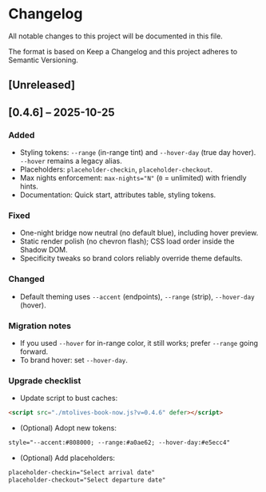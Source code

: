 # Changelog
All notable changes to this project will be documented in this file.

The format is based on Keep a Changelog and this project adheres to Semantic Versioning.

## [Unreleased]

## [0.4.6] – 2025-10-25
### Added
- Styling tokens: `--range` (in-range tint) and `--hover-day` (true day hover). `--hover` remains a legacy alias.
- Placeholders: `placeholder-checkin`, `placeholder-checkout`.
- Max nights enforcement: `max-nights="N"` (`0` = unlimited) with friendly hints.
- Documentation: Quick start, attributes table, styling tokens.

### Fixed
- One-night bridge now neutral (no default blue), including hover preview.
- Static render polish (no chevron flash); CSS load order inside the Shadow DOM.
- Specificity tweaks so brand colors reliably override theme defaults.

### Changed
- Default theming uses `--accent` (endpoints), `--range` (strip), `--hover-day` (hover).

### Migration notes
- If you used `--hover` for in-range color, it still works; prefer `--range` going forward.
- To brand hover: set `--hover-day`.

### Upgrade checklist
- Update script to bust caches:
```html
<script src="./mtolives-book-now.js?v=0.4.6" defer></script>
```
- (Optional) Adopt new tokens:
```html
style="--accent:#808000; --range:#a0ae62; --hover-day:#e5ecc4"
```
- (Optional) Add placeholders:
```html
placeholder-checkin="Select arrival date"
placeholder-checkout="Select departure date"
```
